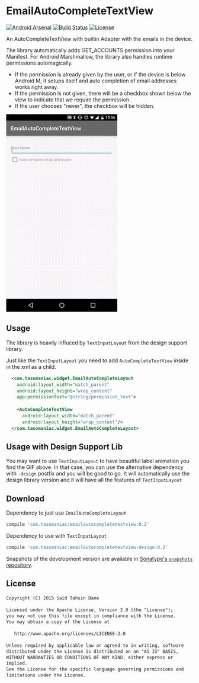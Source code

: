 EmailAutoCompleteTextView
=========================

[![Android Arsenal](https://img.shields.io/badge/Android%20Arsenal-EmailAutoCompleteTextView-brightgreen.svg?style=flat)](http://android-arsenal.com/details/1/2743)
[![Build Status](https://travis-ci.org/tasomaniac/EmailAutoCompleteTextView.png?branch=master)](https://travis-ci.org/tasomaniac/EmailAutoCompleteTextView)
[![License](http://img.shields.io/:license-apache-blue.svg)](http://www.apache.org/licenses/LICENSE-2.0.html)

An AutoCompleteTextView with builtin Adapter with the emails in the device.

The library automatically adds GET_ACCOUNTS permission into your Manifest. For Android Marshmallow, the library also
handles runtime permissions automagically.

- If the permission is already given by the user, or if the device is below Android M, it
setups itself and auto completion of email addresses works right away. 
- If the permission is not given, there will be a checkbox shown below the view to indicate that we require the permission.
- If the user chooses "never", the checkbox will be hidden.

![](demo.gif)

Usage
-----

The library is heavily influced by `TextInputLayout` from the design support library.

Just like the `TextInputLayout` you need to add `AutoCompleteTextView` inside in the xml as a child.

```xml
  <com.tasomaniac.widget.EmailAutoCompleteLayout
    android:layout_width="match_parent"
    android:layout_height="wrap_content"
    app:permissionText="@string/permission_text">

    <AutoCompleteTextView
      android:layout_width="match_parent"
      android:layout_height="wrap_content"/>
  </com.tasomaniac.widget.EmailAutoCompleteLayout>
```

Usage with Design Support Lib
-----------------------------

You may want to use `TextInputLayout` to have beautiful label animation you find the GIF above. In that case, you can use the alternative dependency with `-design` postfix and you will be good to go. It will automatically use the design library version and it will have all the features of `TextInputLayout`

Download
--------

Dependency to just use `EmailAutoCompleteLayout`

```groovy
compile 'com.tasomaniac:emailautocompletetextview:0.2'
```

Dependency to use with `TextInputLayout`

```groovy
compile 'com.tasomaniac:emailautocompletetextview-design:0.2'
```

Snapshots of the development version are available in [Sonatype's `snapshots` repository][snap].

License
-------

    Copyright (C) 2015 Said Tahsin Dane

    Licensed under the Apache License, Version 2.0 (the "License");
    you may not use this file except in compliance with the License.
    You may obtain a copy of the License at

       http://www.apache.org/licenses/LICENSE-2.0

    Unless required by applicable law or agreed to in writing, software
    distributed under the License is distributed on an "AS IS" BASIS,
    WITHOUT WARRANTIES OR CONDITIONS OF ANY KIND, either express or implied.
    See the License for the specific language governing permissions and
    limitations under the License.



 [snap]: https://oss.sonatype.org/content/repositories/snapshots/
